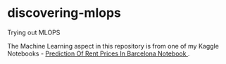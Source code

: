 # discovering-mlops
Trying out MLOPS

The Machine Learning aspect in this repository is from one of my Kaggle Notebooks - 
<a href = "https://www.kaggle.com/code/gracehephzibahm/prediction-of-rent-prices-in-barcelona"> Prediction Of Rent Prices In Barcelona Notebook </a>.

